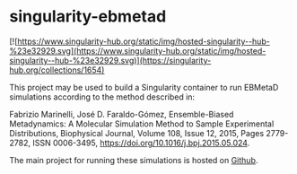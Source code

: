 # singularity-ebmetad

[![https://www.singularity-hub.org/static/img/hosted-singularity--hub-%23e32929.svg](https://www.singularity-hub.org/static/img/hosted-singularity--hub-%23e32929.svg)](https://singularity-hub.org/collections/1654)

This project may be used to build a Singularity container to run EBMetaD simulations according to the method described in:

Fabrizio Marinelli, José D. Faraldo-Gómez,
Ensemble-Biased Metadynamics: A Molecular Simulation Method to Sample Experimental Distributions,
Biophysical Journal,
Volume 108, Issue 12,
2015,
Pages 2779-2782,
ISSN 0006-3495,
https://doi.org/10.1016/j.bpj.2015.05.024.

The main project for running these simulations is hosted on [Github](https://github.com/jmhays/run_ebmetad).
